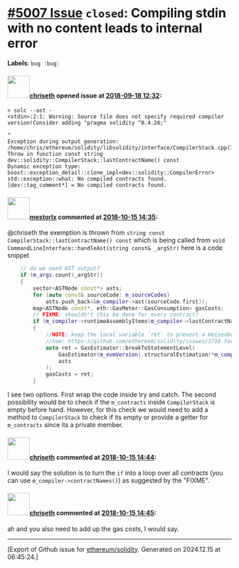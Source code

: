 # [\#5007 Issue](https://github.com/ethereum/solidity/issues/5007) `closed`: Compiling stdin with no content leads to internal error
**Labels**: `bug :bug:`


#### <img src="https://avatars.githubusercontent.com/u/9073706?v=4" width="50">[chriseth](https://github.com/chriseth) opened issue at [2018-09-18 12:32](https://github.com/ethereum/solidity/issues/5007):

```
> solc --ast -
<stdin>:2:1: Warning: Source file does not specify required compiler version!Consider adding "pragma solidity ^0.4.26;"

^
Exception during output generation: /home/chris/ethereum/solidity/libsolidity/interface/CompilerStack.cpp(761): Throw in function const string dev::solidity::CompilerStack::lastContractName() const
Dynamic exception type: boost::exception_detail::clone_impl<dev::solidity::CompilerError>
std::exception::what: No compiled contracts found.
[dev::tag_comment*] = No compiled contracts found.
```

#### <img src="https://avatars.githubusercontent.com/u/15709678?u=20c07ab2dd23a0efb0726bb150e993d262b268a6&v=4" width="50">[mestorlx](https://github.com/mestorlx) commented at [2018-10-15 14:35](https://github.com/ethereum/solidity/issues/5007#issuecomment-429878062):

@chriseth the exemption is thrown from `string const CompilerStack::lastContractName() const`
which is being called from `void CommandLineInterface::handleAst(string const& _argStr)` here is a code snippet 
``` cpp
	// do we need AST output?
	if (m_args.count(_argStr))
	{
		vector<ASTNode const*> asts;
		for (auto const& sourceCode: m_sourceCodes)
			asts.push_back(&m_compiler->ast(sourceCode.first));
		map<ASTNode const*, eth::GasMeter::GasConsumption> gasCosts;
		// FIXME: shouldn't this be done for every contract?
		if (m_compiler->runtimeAssemblyItems(m_compiler->lastContractName()))
		{
			//NOTE: keep the local variable `ret` to prevent a Heisenbug that could happen on certain mac os platform.
			//See: https://github.com/ethereum/solidity/issues/3718 for details.
			auto ret = GasEstimator::breakToStatementLevel(
				GasEstimator(m_evmVersion).structuralEstimation(*m_compiler->runtimeAssemblyItems(m_compiler->lastContractName()), asts),
				asts
			);
			gasCosts = ret;
		}
```
 
I see two options. First wrap the code inside try and catch. The second possibility would be to check if the `m_contracts` inside `CompilerStack` is empty  before hand. However, for this check we would need to add a method to `CompilerStack` to check if its empty or provide a getter for `m_contracts` since its a private member.

#### <img src="https://avatars.githubusercontent.com/u/9073706?v=4" width="50">[chriseth](https://github.com/chriseth) commented at [2018-10-15 14:44](https://github.com/ethereum/solidity/issues/5007#issuecomment-429882209):

I would say the solution is to turn the `if` into a loop over all contracts (you can use `m_compiler->contractNames()`) as suggested by the "FIXME".

#### <img src="https://avatars.githubusercontent.com/u/9073706?v=4" width="50">[chriseth](https://github.com/chriseth) commented at [2018-10-15 14:45](https://github.com/ethereum/solidity/issues/5007#issuecomment-429882456):

ah and you also need to add up the gas costs, I would say.


-------------------------------------------------------------------------------



[Export of Github issue for [ethereum/solidity](https://github.com/ethereum/solidity). Generated on 2024.12.15 at 06:45:24.]
